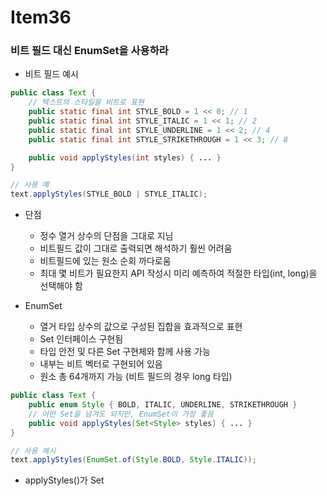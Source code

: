 # Item36

### 비트 필드 대신 EnumSet을 사용하라

- 비트 필드 예시

```java
public class Text {
	// 텍스트의 스타일을 비트로 표현
	public static final int STYLE_BOLD = 1 << 0; // 1
	public static final int STYLE_ITALIC = 1 << 1; // 2
	public static final int STYLE_UNDERLINE = 1 << 2; // 4
	public static final int STYLE_STRIKETHROUGH = 1 << 3; // 8

	public void applyStyles(int styles) { ... }
}

// 사용 예 
text.applyStyles(STYLE_BOLD | STYLE_ITALIC);
```

- 단점
    - 정수 열거 상수의 단점을 그대로 지님
    - 비트필드 값이 그대로 출력되면 해석하기 훨씬 어려움
    - 비트필드에 있는 원소 순회 까다로움
    - 최대 몇 비트가 필요한지 API 작성시 미리 예측하여 적절한 타입(int, long)을 선택해야 함
    
- EnumSet
    - 열거 타입 상수의 값으로 구성된 집합을 효과적으로 표현
    - Set 인터페이스 구현됨
    - 타입 안전 및 다른 Set 구현체와 함께 사용 가능
    - 내부는 비트 벡터로 구현되어 있음
    - 원소 총 64개까지 가능 (비트 필드의 경우 long 타입)

```java
public class Text {
	public enum Style { BOLD, ITALIC, UNDERLINE, STRIKETHROUGH }
	// 어떤 Set을 넘겨도 되지만, EnumSet이 가장 좋음
	public void applyStyles(Set<Style> styles) { ... }
}

// 사용 예시
text.applyStyles(EnumSet.of(Style.BOLD, Style.ITALIC));
```

- applyStyles()가 Set<Style>을 받은 이유
    - 모든 클라이언트가 EnumSet을 넘기겠지만, 이왕이면 인터페이스로 받는게 일반적으로 좋은 습관임(item64)